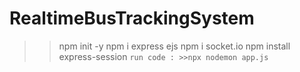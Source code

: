 ﻿# RealtimeBusTrackingSystem
>>npm init -y 
>>npm i express ejs
>>npm i socket.io
>>npm install express-session
`run code : >>npx nodemon app.js `
